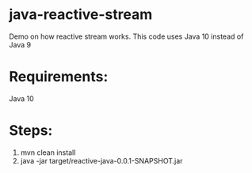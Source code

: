 # java-reactive-stream
Demo on how reactive stream works. This code uses Java 10 instead of Java 9
# Requirements:
  Java 10
# Steps:
  1. mvn clean install
  2. java -jar target/reactive-java-0.0.1-SNAPSHOT.jar

